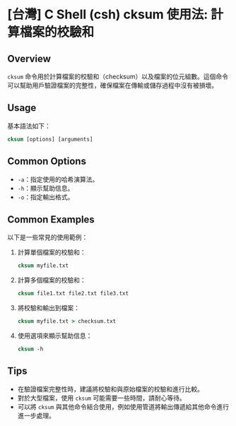 # [台灣] C Shell (csh) cksum 使用法: 計算檔案的校驗和

## Overview
`cksum` 命令用於計算檔案的校驗和（checksum）以及檔案的位元組數。這個命令可以幫助用戶驗證檔案的完整性，確保檔案在傳輸或儲存過程中沒有被損壞。

## Usage
基本語法如下：
```csh
cksum [options] [arguments]
```

## Common Options
- `-a`：指定使用的哈希演算法。
- `-h`：顯示幫助信息。
- `-o`：指定輸出格式。

## Common Examples
以下是一些常見的使用範例：

1. 計算單個檔案的校驗和：
   ```csh
   cksum myfile.txt
   ```

2. 計算多個檔案的校驗和：
   ```csh
   cksum file1.txt file2.txt file3.txt
   ```

3. 將校驗和輸出到檔案：
   ```csh
   cksum myfile.txt > checksum.txt
   ```

4. 使用選項來顯示幫助信息：
   ```csh
   cksum -h
   ```

## Tips
- 在驗證檔案完整性時，建議將校驗和與原始檔案的校驗和進行比較。
- 對於大型檔案，使用 `cksum` 可能需要一些時間，請耐心等待。
- 可以將 `cksum` 與其他命令結合使用，例如使用管道將輸出傳遞給其他命令進行進一步處理。